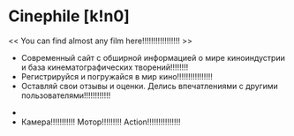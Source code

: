 # Сinephile [k!n0]
<< You can find almost any film here!!!!!!!!!!!!!!!!! >>

- Современный сайт с обширной информацией о мире киноиндустрии и база кинематографических творений!!!!!!!!
- Регистрируйся и погружайся в мир кино!!!!!!!!!!!!!!!!
- Оставляй свои отзывы и оценки. Делись впечатлениями с другими пользователями!!!!!!!!!!!!
*
* Камера!!!!!!!!!!! Мотор!!!!!!!!! Action!!!!!!!!!!!!!!!
